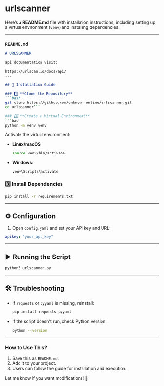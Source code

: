 # urlscanner

Here’s a **README.md** file with installation instructions, including setting up a virtual environment (`venv`) and installing dependencies.  

---

### **`README.md`**
```md
# URLSCANNER

api documentation visit:

https://urlscan.io/docs/api/
---

## 🚀 Installation Guide

### 1️⃣ **Clone the Repository**
```bash
git clone https://github.com/unknown-online/urlscanner.git
cd urlscanner```

### 2️⃣ **Create a Virtual Environment**
```bash
python -m venv venv
```
Activate the virtual environment:
- **Linux/macOS**:  
  ```bash
  source venv/bin/activate
  ```
- **Windows**:  
  ```powershell
  venv\Scripts\activate
  ```

### 3️⃣ **Install Dependencies**
```bash
pip install -r requirements.txt
```

---

## ⚙️ Configuration
1. Open `config.yaml` and set your API key and URL:
```yaml
apikey: "your_api_key"

```

---

## ▶️ Running the Script
```bash
python3 urlscanner.py
```

---

## 🛠 Troubleshooting
- If `requests` or `pyyaml` is missing, reinstall:
  ```bash
  pip install requests pyyaml
  ```
- If the script doesn't run, check Python version:
  ```bash
  python --version
  ```

---

### **How to Use This?**
1. Save this as `README.md`.
2. Add it to your project.
3. Users can follow the guide for installation and execution.

Let me know if you want modifications! 🚀
